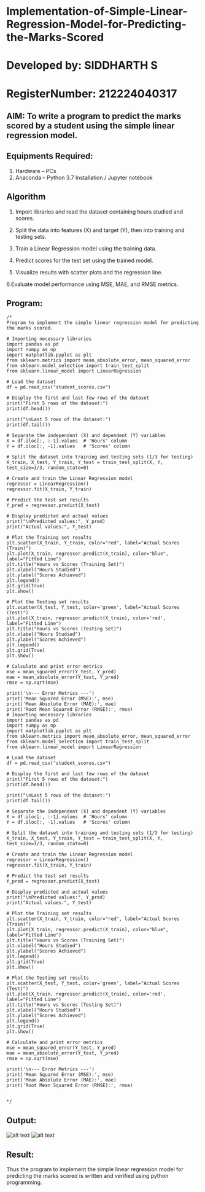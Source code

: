 # Implementation-of-Simple-Linear-Regression-Model-for-Predicting-the-Marks-Scored

# Developed by: SIDDHARTH S
# RegisterNumber: 212224040317

## AIM: To write a program to predict the marks scored by a student using the simple linear regression model.

## Equipments Required:
1. Hardware – PCs
2. Anaconda – Python 3.7 Installation / Jupyter notebook

## Algorithm
1. Import libraries and read the dataset containing hours studied and scores.

2. Split the data into features (X) and target (Y), then into training and testing sets.

3. Train a Linear Regression model using the training data.

4. Predict scores for the test set using the trained model.

5. Visualize results with scatter plots and the regression line.

6.Evaluate model performance using MSE, MAE, and RMSE metrics.

## Program:
```
/*
Program to implement the simple linear regression model for predicting the marks scored.

# Importing necessary libraries
import pandas as pd
import numpy as np
import matplotlib.pyplot as plt
from sklearn.metrics import mean_absolute_error, mean_squared_error
from sklearn.model_selection import train_test_split
from sklearn.linear_model import LinearRegression

# Load the dataset
df = pd.read_csv("student_scores.csv")

# Display the first and last few rows of the dataset
print("First 5 rows of the dataset:")
print(df.head())

print("\nLast 5 rows of the dataset:")
print(df.tail())

# Separate the independent (X) and dependent (Y) variables
X = df.iloc[:, :-1].values  # 'Hours' column
Y = df.iloc[:, -1].values   # 'Scores' column

# Split the dataset into training and testing sets (1/3 for testing)
X_train, X_test, Y_train, Y_test = train_test_split(X, Y, test_size=1/3, random_state=0)

# Create and train the Linear Regression model
regressor = LinearRegression()
regressor.fit(X_train, Y_train)

# Predict the test set results
Y_pred = regressor.predict(X_test)

# Display predicted and actual values
print("\nPredicted values:", Y_pred)
print("Actual values:", Y_test)

# Plot the Training set results
plt.scatter(X_train, Y_train, color="red", label="Actual Scores (Train)")
plt.plot(X_train, regressor.predict(X_train), color="blue", label="Fitted Line")
plt.title("Hours vs Scores (Training Set)")
plt.xlabel("Hours Studied")
plt.ylabel("Scores Achieved")
plt.legend()
plt.grid(True)
plt.show()

# Plot the Testing set results
plt.scatter(X_test, Y_test, color='green', label="Actual Scores (Test)")
plt.plot(X_train, regressor.predict(X_train), color='red', label="Fitted Line")
plt.title("Hours vs Scores (Testing Set)")
plt.xlabel("Hours Studied")
plt.ylabel("Scores Achieved")
plt.legend()
plt.grid(True)
plt.show()

# Calculate and print error metrics
mse = mean_squared_error(Y_test, Y_pred)
mae = mean_absolute_error(Y_test, Y_pred)
rmse = np.sqrt(mse)

print('\n--- Error Metrics ---')
print('Mean Squared Error (MSE):', mse)
print('Mean Absolute Error (MAE):', mae)
print('Root Mean Squared Error (RMSE):', rmse)
# Importing necessary libraries
import pandas as pd
import numpy as np
import matplotlib.pyplot as plt
from sklearn.metrics import mean_absolute_error, mean_squared_error
from sklearn.model_selection import train_test_split
from sklearn.linear_model import LinearRegression

# Load the dataset
df = pd.read_csv("student_scores.csv")

# Display the first and last few rows of the dataset
print("First 5 rows of the dataset:")
print(df.head())

print("\nLast 5 rows of the dataset:")
print(df.tail())

# Separate the independent (X) and dependent (Y) variables
X = df.iloc[:, :-1].values  # 'Hours' column
Y = df.iloc[:, -1].values   # 'Scores' column

# Split the dataset into training and testing sets (1/3 for testing)
X_train, X_test, Y_train, Y_test = train_test_split(X, Y, test_size=1/3, random_state=0)

# Create and train the Linear Regression model
regressor = LinearRegression()
regressor.fit(X_train, Y_train)

# Predict the test set results
Y_pred = regressor.predict(X_test)

# Display predicted and actual values
print("\nPredicted values:", Y_pred)
print("Actual values:", Y_test)

# Plot the Training set results
plt.scatter(X_train, Y_train, color="red", label="Actual Scores (Train)")
plt.plot(X_train, regressor.predict(X_train), color="blue", label="Fitted Line")
plt.title("Hours vs Scores (Training Set)")
plt.xlabel("Hours Studied")
plt.ylabel("Scores Achieved")
plt.legend()
plt.grid(True)
plt.show()

# Plot the Testing set results
plt.scatter(X_test, Y_test, color='green', label="Actual Scores (Test)")
plt.plot(X_train, regressor.predict(X_train), color='red', label="Fitted Line")
plt.title("Hours vs Scores (Testing Set)")
plt.xlabel("Hours Studied")
plt.ylabel("Scores Achieved")
plt.legend()
plt.grid(True)
plt.show()

# Calculate and print error metrics
mse = mean_squared_error(Y_test, Y_pred)
mae = mean_absolute_error(Y_test, Y_pred)
rmse = np.sqrt(mse)

print('\n--- Error Metrics ---')
print('Mean Squared Error (MSE):', mse)
print('Mean Absolute Error (MAE):', mae)
print('Root Mean Squared Error (RMSE):', rmse)


*/
```

## Output:

![alt text](<Screenshot 2025-04-12 203017.png>)
![alt text](<Screenshot 2025-04-12 203047.png>)

## Result:
Thus the program to implement the simple linear regression model for predicting the marks scored is written and verified using python programming.
